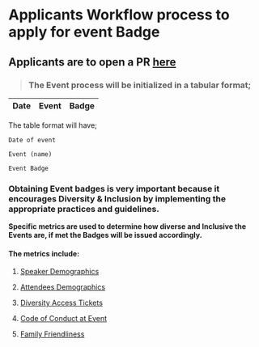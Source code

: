 # Applicants  Workflow process to apply for event Badge

## Applicants are to open a PR  [here](https://github.com/badging/event-diversity-and-inclusion/blob/master/.github/PULL_REQUEST_TEMPLATE.md)

>### The Event process will be initialized in a tabular format; 

 Date        | Event                                      | Badge 
------------|----------------------------------------------|--------------------

The table format will have;

 `Date of event`

 `Event (name)`

 `Event Badge`

### Obtaining Event badges is very important because it encourages Diversity & Inclusion by implementing the appropriate practices and guidelines.  

**Specific metrics are used to determine how diverse and Inclusive the Events are, if met the Badges will be issued accordingly.**

#### The metrics include:

1. [Speaker Demographics](https://github.com/chaoss/wg-diversity-inclusion/blob/master/focus-areas/events/speaker-demographics.md)

2. [Attendees Demographics](https://github.com/chaoss/wg-diversity-inclusion/blob/master/focus-areas/events/attendee-demographics.md)

3. [Diversity Access Tickets](https://github.com/chaoss/wg-diversity-inclusion/blob/master/focus-areas/events/diversity-tickets.md)

4. [Code of Conduct at Event](https://github.com/chaoss/wg-diversity-inclusion/blob/master/focus-areas/events/event-code-of-conduct.md)

5. [Family Friendliness](https://github.com/chaoss/wg-diversity-inclusion/blob/master/focus-areas/events/family-friendly.md)




